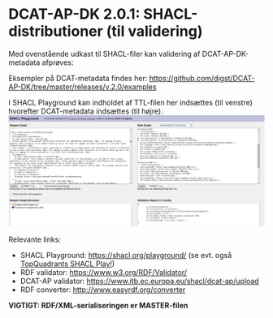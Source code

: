 # DCAT-AP-DK 2.0.1: SHACL-distributioner (til validering)

Med ovenstående udkast til SHACL-filer kan validering af DCAT-AP-DK-metadata afprøves:

Eksempler på DCAT-metadata findes her: https://github.com/digst/DCAT-AP-DK/tree/master/releases/v.2.0/examples

I SHACL Playground kan indholdet af TTL-filen her indsættes (til venstre) hvorefter DCAT-metadata indsættes (til højre).
![Example_validation_of_DCAT-metadata_using_SHACL](https://github.com/digst/DCAT-AP-DK/raw/master/releases/v.2.0/validation/Example_validation_of_DCAT-metadata_using_SHACL.PNG)

Relevante links:

* SHACL Playground: https://shacl.org/playground/ (se evt. også [TopQuadrants  SHACL Play!](http://shacl-play.sparna.fr/))
* RDF validator: https://www.w3.org/RDF/Validator/
* DCAT-AP validator: https://www.itb.ec.europa.eu/shacl/dcat-ap/upload
* RDF converter: http://www.easyrdf.org/converter

**VIGTIGT: RDF/XML-serialiseringen er MASTER-filen**
